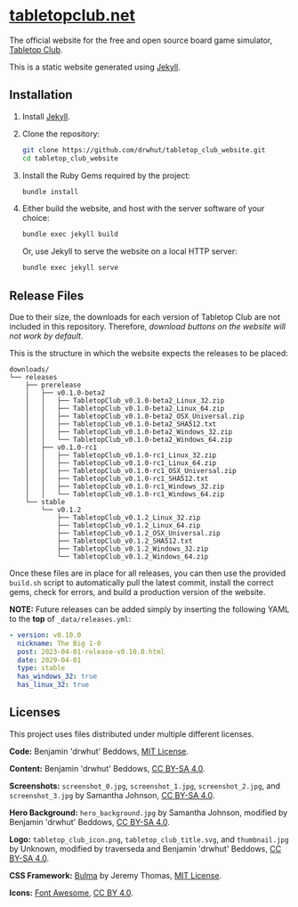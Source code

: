 # [tabletopclub.net](https://tabletopclub.net)

The official website for the free and open source board game simulator,
[Tabletop Club](https://github.com/drwhut/tabletop-club/).

This is a static website generated using [Jekyll](https://jekyllrb.com).


## Installation

1. Install [Jekyll](https://jekyllrb.com/docs/installation/).

2. Clone the repository:

   ```bash
   git clone https://github.com/drwhut/tabletop_club_website.git
   cd tabletop_club_website
   ```

3. Install the Ruby Gems required by the project:

   ```bash
   bundle install
   ```

4. Either build the website, and host with the server software of your choice:

   ```bash
   bundle exec jekyll build
   ```

   Or, use Jekyll to serve the website on a local HTTP server:

   ```bash
   bundle exec jekyll serve
   ```


## Release Files

Due to their size, the downloads for each version of Tabletop Club are not
included in this repository. Therefore, *download buttons on the website will
not work by default*.

This is the structure in which the website expects the releases to be placed:

```
downloads/
└── releases
    ├── prerelease
    │   ├── v0.1.0-beta2
    │   │   ├── TabletopClub_v0.1.0-beta2_Linux_32.zip
    │   │   ├── TabletopClub_v0.1.0-beta2_Linux_64.zip
    │   │   ├── TabletopClub_v0.1.0-beta2_OSX_Universal.zip
    │   │   ├── TabletopClub_v0.1.0-beta2_SHA512.txt
    │   │   ├── TabletopClub_v0.1.0-beta2_Windows_32.zip
    │   │   └── TabletopClub_v0.1.0-beta2_Windows_64.zip
    │   ├── v0.1.0-rc1
    │   │   ├── TabletopClub_v0.1.0-rc1_Linux_32.zip
    │   │   ├── TabletopClub_v0.1.0-rc1_Linux_64.zip
    │   │   ├── TabletopClub_v0.1.0-rc1_OSX_Universal.zip
    │   │   ├── TabletopClub_v0.1.0-rc1_SHA512.txt
    │   │   ├── TabletopClub_v0.1.0-rc1_Windows_32.zip
    │   │   └── TabletopClub_v0.1.0-rc1_Windows_64.zip
    └── stable
        └── v0.1.2
            ├── TabletopClub_v0.1.2_Linux_32.zip
            ├── TabletopClub_v0.1.2_Linux_64.zip
            ├── TabletopClub_v0.1.2_OSX_Universal.zip
            ├── TabletopClub_v0.1.2_SHA512.txt
            ├── TabletopClub_v0.1.2_Windows_32.zip
            └── TabletopClub_v0.1.2_Windows_64.zip
```

Once these files are in place for all releases, you can then use the provided
`build.sh` script to automatically pull the latest commit, install the correct
gems, check for errors, and build a production version of the website.

**NOTE:** Future releases can be added simply by inserting the following YAML to
the **top** of `_data/releases.yml`:

```yml
- version: v0.10.0
  nickname: The Big 1-0
  post: 2023-04-01-release-v0.10.0.html
  date: 2029-04-01
  type: stable
  has_windows_32: true
  has_linux_32: true
```


## Licenses

This project uses files distributed under multiple different licenses.

**Code:** Benjamin 'drwhut' Beddows, [MIT License](LICENSE).

**Content:** Benjamin 'drwhut' Beddows,
[CC BY-SA 4.0](https://creativecommons.org/licenses/by-sa/4.0/).

**Screenshots:** `screenshot_0.jpg`, `screenshot_1.jpg`, `screenshot_2.jpg`,
and `screenshot_3.jpg` by Samantha Johnson,
[CC BY-SA 4.0](https://creativecommons.org/licenses/by-sa/4.0/).

**Hero Background:** `hero_background.jpg` by Samantha Johnson, modified by
Benjamin 'drwhut' Beddows,
[CC BY-SA 4.0](https://creativecommons.org/licenses/by-sa/4.0/).

**Logo:** `tabletop_club_icon.png`, `tabletop_club_title.svg`, and
`thumbnail.jpg` by Unknown, modified by traverseda and Benjamin 'drwhut' Beddows,
[CC BY-SA 4.0](https://creativecommons.org/licenses/by-sa/4.0/).

**CSS Framework:** [Bulma](https://bulma.io/) by Jeremy Thomas,
[MIT License](https://github.com/jgthms/bulma/blob/main/LICENSE).

**Icons:** [Font Awesome](https://fontawesome.com/icons),
[CC BY 4.0](https://creativecommons.org/licenses/by/4.0/).
